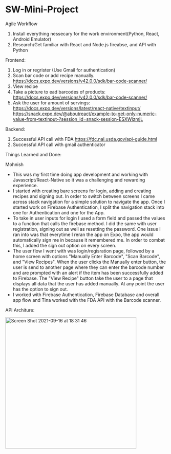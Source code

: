 # SW-Mini-Project

Agile Workflow
1. Install everything nessecary for the work environment(Python, React, Android Emulator)
1. Research/Get familiar with React and Node.js fireabse, and API with Python


Frontend:
1. Log in or regrister (Use Gmail for authentication)
2. Scan bar code or add recipe manually.  https://docs.expo.dev/versions/v42.0.0/sdk/bar-code-scanner/ 
3. View recipe
4. Take a picture to ead barcodes of products: https://docs.expo.dev/versions/v42.0.0/sdk/bar-code-scanner/ 
5. Ask the user for amount of servings: https://docs.expo.dev/versions/latest/react-native/textinput/
 https://snack.expo.dev/@aboutreact/example-to-get-only-numeric-value-from-textinput-?session_id=snack-session-ESXWizmjL


Backend: 
1. Successful API call with FDA https://fdc.nal.usda.gov/api-guide.html
2. Successful API call with gmail authenticator

Things Learned and Done:

Mohnish
- This was my first time doing app development and working with Javascript/React-Native so it was a challenging and rewarding experience. 
- I started with creating bare screens for login, adding and creating recipes and signing out. In order to switch between screens I came across stack navigation for a simple solution to navigate the app. Once I started work on Firebase Authentication, I split the navigation stack into one for Authentication and one for the App. 
- To take in user inputs for login I used a form field and passed the values to a function that calls the firebase method. I did the same with user registration, signing out as well as resetting the password. One issue I ran into was that everytime I reran the app on Expo, the app would automatically sign me in because it remembered me. In order to combat this, I added the sign out option on every screen. 
- The user flow I went with was login/regisration page, followed by a home screen with options "Manually Enter Barcode", "Scan Barcode", and "View Recipes". When the user clicks the Manually enter button, the user is send to another page where they can enter the barcode number and are prompted with an alert if the item has been successfully added to Firebase. The "View Recipe" button take the user to a page that displays all data that the user has added manually. At any point the user has the option to sign out. 
- I worked with Firebase Authentication, Firebase Database and overall app flow and Tina worked with the FDA API with the Barcode scanner. 



API Architure: 


<img width="409" alt="Screen Shot 2021-09-16 at 18 31 46" src="https://user-images.githubusercontent.com/90277008/133693983-1f915466-d48b-4794-933f-7ed3e7fe42a2.png">
